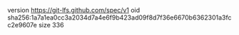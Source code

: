 version https://git-lfs.github.com/spec/v1
oid sha256:1a7a1ea0cc3a2034d7a4e6f9b423ad09f8d7f36e6670b6362301a3fcc2e9607e
size 336
